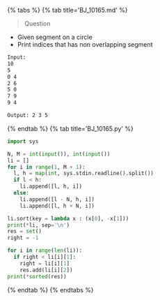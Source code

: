 {% tabs %}
{% tab title='BJ_10165.md' %}

> Question

* Given segment on a circle
* Print indices that has non overlapping segment

```txt
Input:
10
5
0 4
2 6
5 0
7 9
9 4

Output: 2 3 5
```

{% endtab %}
{% tab title='BJ_10165.py' %}

```py
import sys

N, M = int(input()), int(input())
li = []
for i in range(1, M + 1):
  l, h = map(int, sys.stdin.readline().split())
  if l < h:
    li.append([l, h, i])
  else:
    li.append([l - N, h, i])
    li.append([l, h + N, i])

li.sort(key = lambda x : (x[0], -x[1]))
print(*li, sep='\n')
res = set()
right = -1

for i in range(len(li)):
  if right < li[i][1]:
    right = li[i][1]
    res.add(li[i][2])
print(*sorted(res))
```

{% endtab %}
{% endtabs %}
